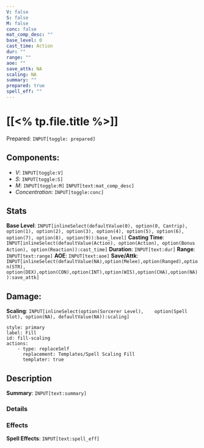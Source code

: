 ```yaml
---
V: false
S: false
M: false
conc: false
mat_comp_desc: ""
base_level: 0
cast_time: Action
dur: ""
range: ""
aoe: ""
save_attk: NA
scaling: NA
summary: ""
prepared: true
spell_eff: ""
---
```

# [[<% tp.file.title %>]]
Prepared: `INPUT[toggle: prepared]`
## **Components**:
 - *V*: `INPUT[toggle:V]`
 - *S*: `INPUT[toggle:S]`
 - *M*: `INPUT[toggle:M]` `INPUT[text:mat_comp_desc]`
- *Concentration*: `INPUT[toggle:conc]`

## **Stats**
**Base Level**: `INPUT[inlineSelect(defaultValue(0), option(0, Cantrip), option(1), option(2), option(3), option(4), option(5), option(6), option(7), option(8), option(9)):base_level]`
**Casting Time**: `INPUT[inlineSelect(defaultValue(Action), option(Action), option(Bonus Action), option(Reaction)):cast_time]`
**Duration**: `INPUT[text:dur]`
**Range**: `INPUT[text:range]`
**AOE**: `INPUT[text:aoe]`
**Save/Attk**:  `INPUT[inlineSelect(defaultValue(NA),option(Melee),option(Ranged),option(STR),	option(DEX),option(CON),option(INT),option(WIS),option(CHA),option(NA)):save_attk]`

## **Damage**:
**Scaling**: `INPUT[inlineSelect(option(Sorcerer Level),	option(Spell Slot), option(NA), defaultValue(NA)):scaling]`
```meta-bind-button
style: primary
label: Fill
id: fill-scaling
actions:
    - type: replaceSelf
      replacement: Templates/Spell Scaling Fill
      templater: true
```

## **Description**

**Summary**: `INPUT[text:summary]`
### Details


### Effects

**Spell Effects**: `INPUT[text:spell_eff]`